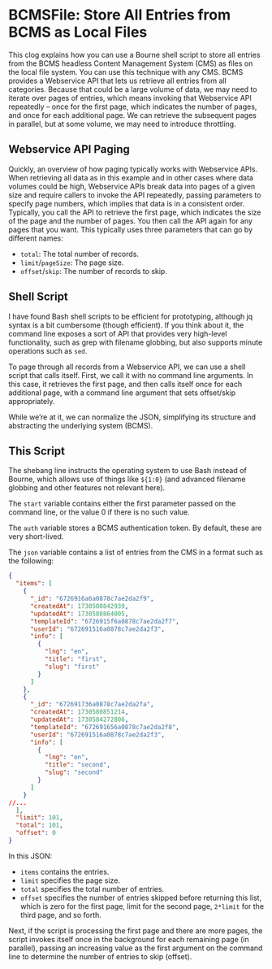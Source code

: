 # BCMSFile: Store All Entries from BCMS as Local Files

This clog explains how you can use a Bourne shell script to store all entries from the BCMS headless Content Management System (CMS) as files on the local file system. You can use this technique with any CMS.
BCMS provides a Webservice API that lets us retrieve all entries from all categories. Because that could be a large volume of data, we may need to iterate over pages of entries, which means invoking that Webservice API repeatedly – once for the first page, which indicates the number of pages, and once for each additional page. We can retrieve the subsequent pages in parallel, but at some volume, we may need to introduce throttling.

## Webservice API Paging

Quickly, an overview of how paging typically works with Webservice APIs. When retrieving all data as in this example and in other cases where data volumes could be high, Webservice APIs break data into pages of a given size and require callers to invoke the API repeatedly, passing parameters to specify page numbers, which implies that data is in a consistent order.
Typically, you call the API to retrieve the first page, which indicates the size of the page and the number of pages. You then call the API again for any pages that you want. This typically uses three parameters that can go by different names:

- `total`: The total number of records.
- `limit`/`pageSize`: The page size.
- `offset`/`skip`: The number of records to skip.

## Shell Script

I have found Bash shell scripts to be efficient for prototyping, although jq syntax is a bit cumbersome (though efficient). If you think about it, the command line exposes a sort of API that provides very high-level functionality, such as grep with filename globbing, but also supports minute operations such as `sed`.

To page through all records from a Webservice API, we can use a shell script that calls itself. First, we call it with no command line arguments. In this case, it retrieves the first page, and then calls itself once for each additional page, with a command line argument that sets offset/skip appropriately.

While we’re at it, we can normalize the JSON, simplifying its structure and abstracting the underlying system (BCMS).

## This Script

The shebang line instructs the operating system to use Bash instead of Bourne, which allows use of things like `${1:0}` (and advanced filename globbing and other features not relevant here).

The `start` variable contains either the first parameter passed on the command line, or the value 0 if there is no such value.

The `auth` variable stores a BCMS authentication token. By default, these are very short-lived.

The `json` variable contains a list of entries from the CMS in a format such as the following:

``` json
{
  "items": [
    {
      "_id": "6726916a6a0878c7ae2da2f9",
      "createdAt": 1730580842939,
      "updatedAt": 1730580864005,
      "templateId": "6726915f6a0878c7ae2da2f7",
      "userId": "672691516a0878c7ae2da2f3",
      "info": [
        {
          "lng": "en",
          "title": "first",
          "slug": "first"
        }
      ]
    },
    {
      "_id": "672691736a0878c7ae2da2fa",
      "createdAt": 1730580851214,
      "updatedAt": 1730584272806,
      "templateId": "672691656a0878c7ae2da2f8",
      "userId": "672691516a0878c7ae2da2f3",
      "info": [
        {
          "lng": "en",
          "title": "second",
          "slug": "second"
        }
      ]
    }
//...
  ],
  "limit": 101,
  "total": 101,
  "offset": 0
}
```

In this JSON:

- `items` contains the entries.
- `limit` specifies the page size.
- `total` specifies the total number of entries.
- `offset` specifies the number of entries skipped before returning this list, which is zero for the first page, limit for the second page, `2*limit` for the third page, and so forth.

Next, if the script is processing the first page and there are more pages, the script invokes itself once in the background for each remaining page (in parallel), passing an increasing value as the first argument on the command line to determine the number of entries to skip (offset).
